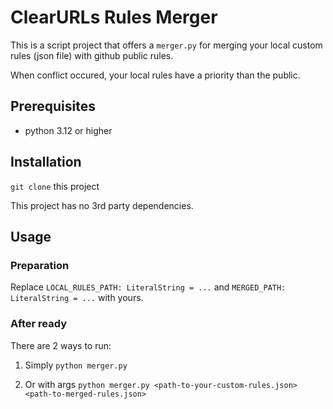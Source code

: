 # ClearURLs Rules Merger

This is a script project that offers a `merger.py`
for merging your local custom rules (json file) with
github public rules.

When conflict occured, your local rules have a priority
than the public.

## Prerequisites

- python 3.12 or higher

## Installation

`git clone` this project

This project has no 3rd party dependencies.

## Usage

### Preparation

Replace `LOCAL_RULES_PATH: LiteralString = ...`
and `MERGED_PATH: LiteralString = ...` with yours.

### After ready

There are 2 ways to run:

1. Simply `python merger.py`

2. Or with args `python merger.py <path-to-your-custom-rules.json> <path-to-merged-rules.json>`
